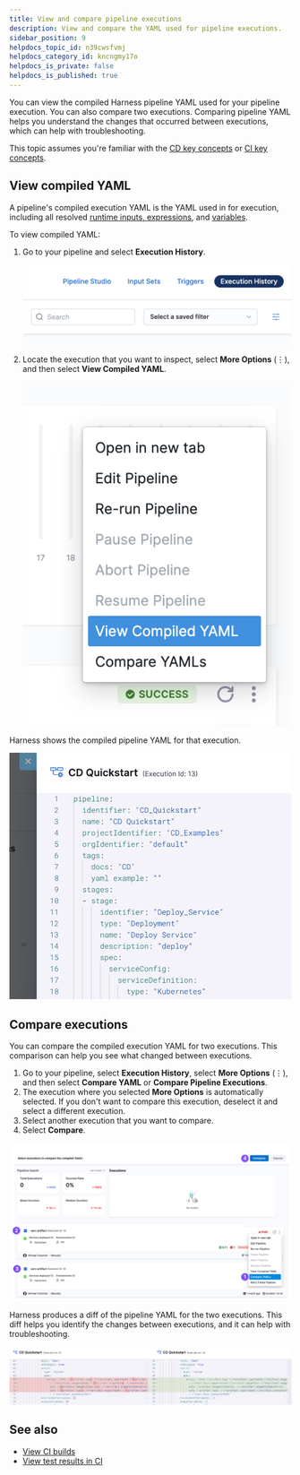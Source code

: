 ```yaml
---
title: View and compare pipeline executions
description: View and compare the YAML used for pipeline executions.
sidebar_position: 9
helpdocs_topic_id: n39cwsfvmj
helpdocs_category_id: kncngmy17o
helpdocs_is_private: false
helpdocs_is_published: true
---
```


You can view the compiled Harness pipeline YAML used for your pipeline execution. You can also compare two executions. Comparing pipeline YAML helps you understand the changes that occurred between executions, which can help with troubleshooting.

This topic assumes you're familiar with the [CD key concepts](/docs/continuous-delivery/get-started/key-concepts) or [CI key concepts](../../continuous-integration/get-started/key-concepts.md).

## View compiled YAML

A pipeline's compiled execution YAML is the YAML used in for execution, including all resolved [runtime inputs, expressions](../variables-and-expressions/runtime-inputs.md), and [variables](../variables-and-expressions/harness-variables.md).

To view compiled YAML:

1. Go to your pipeline and select **Execution History**.

   ![](./static/view-and-compare-pipeline-executions-15.png)

2. Locate the execution that you want to inspect, select **More Options** (&vellip;), and then select **View Compiled YAML**.

   ![](./static/view-and-compare-pipeline-executions-16.png)

Harness shows the compiled pipeline YAML for that execution.

![](./static/view-and-compare-pipeline-executions-17.png)

## Compare executions

You can compare the compiled execution YAML for two executions. This comparison can help you see what changed between executions.

1. Go to your pipeline, select **Execution History**, select **More Options** (&vellip;), and then select **Compare YAML** or **Compare Pipeline Executions**.
2. The execution where you selected **More Options** is automatically selected. If you don't want to compare this execution, deselect it and select a different execution.
3. Select another execution that you want to compare.
4. Select **Compare**.

![](./static/view-and-compare-pipeline-executions-13.png)

Harness produces a diff of the pipeline YAML for the two executions. This diff helps you identify the changes between executions, and it can help with troubleshooting.

![](./static/view-and-compare-pipeline-executions-14.png)

## See also

* [View CI builds](/docs/continuous-integration/use-ci/viewing-builds.md)
* [View test results in CI](/docs/continuous-integration/use-ci/set-up-test-intelligence/viewing-tests.md)
